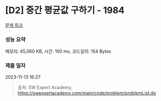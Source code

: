 # [D2] 중간 평균값 구하기 - 1984 

[문제 링크](https://swexpertacademy.com/main/code/problem/problemDetail.do?contestProbId=AV5Pw_-KAdcDFAUq) 

### 성능 요약

메모리: 45,060 KB, 시간: 100 ms, 코드길이: 154 Bytes

### 제출 일자

2023-11-13 16:27



> 출처: SW Expert Academy, https://swexpertacademy.com/main/code/problem/problemList.do